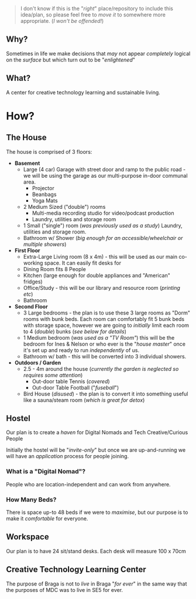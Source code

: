 > I don't know if this is the "_right_" place/repository
to include this idea/plan, so please feel free to _move it_
to somewhere more appropriate. (_I won't be offended!_)

## Why?

Sometimes in life we make decisions
that _may_ not appear _completely_ logical on the _surface_
but which turn out to be "_enlightened_"

## What?

A center for creative technology learning and sustainable living.

# How?



## The House

The house is comprised of 3 floors:
+ **Basement**
  + Large (4 car) Garage with street door and ramp to the public road - we will
  be using the garage as our multi-purpose in-door communal area.
    + Projector
    + Beanbags
    + Yoga Mats
  + 2 Medium Sized ("double") rooms
    + Multi-media recording studio for video/podcast production
    + Laundry, utilities and storage room
  + 1 Small ("single") room (_was previously used as a study_)
    Laundry, utilities and storage room.
  + Bathroom w/ Shower (_big enough for an accessible/wheelchair or multiple showers_)
+ **First Floor**
  + Extra-Large Living room (8 x 4m) - this will be used as our main co-working
  space. It can easily fit desks for
  + Dining Room fits 8 People
  + Kitchen (large enough for double appliances and "American" fridges)
  + Office/Study - this will be our library and resource room (_printing etc_)
  + Bathroom
+ **Second Floor**
  + 3 Large bedrooms - the plan is to use these 3 large rooms as "Dorm" rooms
    with bunk beds. Each room can comfortably fit 5 bunk beds with
    storage space, however we are going to _initially_ limit each room to 4
    (_double_) bunks (_see below for details_)
  + 1 Medium bedroom (_was used as a "TV Room"_)
  this will be the bedroom for Ines & Nelson
  or who ever is the "_house master_" once it's set up
  and ready to run _independently_ of us.
  + Bathroom w/ bath - this will be converted into 3 individual showers.
+ **Outdoors / Garden**
  + 2.5 - 4m around the house (_currently the garden is neglected
    so requires some attention_)
    + Out-door table Tennis (_covered_)
    + Out-door Table Football ("_fuseball_")
  + Bird House (_disused_) - the plan is to convert it into something useful
  like a sauna/steam room (_which is great for detox_)

## Hostel

Our plan is to create a _haven_ for
Digital Nomads and Tech Creative/Curious People

Initially the hostel will be "_invite-only_"
but once we are up-and-running
we will have an _application_ process for people joining.

### What is a "Digital Nomad"?

People who are location-independent and can work from anywhere.

### How Many Beds?

There is space up-to 48 beds if we were to _maximise_,
but our purpose is to make it _comfortable_ for everyone.



## Workspace

Our plan is to have 24 sit/stand desks.
Each desk will measure 100 x 70cm


## Creative Technology Learning Center





The purpose of Braga is not to _live_ in Braga "_for ever_"
in the same way that the purposes of MDC was to live in SE5 for ever.
